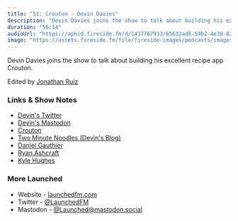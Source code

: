 ```yaml
---
title: "51: Crouton - Devin Davies"
description: "Devin Davies joins the show to talk about building his excellent recipe app Crouton."
duration: "56:14"
audioUrl: "https://aphid.fireside.fm/d/1437767933/65632ad5-59b2-4e30-82d1-13845dce07dd/d38c5573-5b7b-464e-8a26-842e3fc542f5.mp3"
image: "https://assets.fireside.fm/file/fireside-images/podcasts/images/6/65632ad5-59b2-4e30-82d1-13845dce07dd/episodes/d/d38c5573-5b7b-464e-8a26-842e3fc542f5/cover.jpg"
---
```


<p>Devin Davies joins the show to talk about building his excellent recipe app Crouton.</p>

<p>Edited by <a href="https://twitter.com/refactoredd" rel="nofollow">Jonathan Ruiz</a></p>

<h3>Links &amp; Show Notes</h3>

<ul>
<li><a href="https://twitter.com/JustMeDevin" rel="nofollow">Devin&#39;s Twitter</a></li>
<li><a href="https://mastodon.social/@JustMeDevin" rel="nofollow">Devin&#39;s Mastodon</a></li>
<li><a href="https://crouton.app/" rel="nofollow">Crouton</a></li>
<li><a href="https://twominutenoodles.co.nz/" rel="nofollow">Two Minute Noodles (Devin&#39;s Blog)</a></li>
<li><a href="https://twitter.com/danielmgauthier" rel="nofollow">Daniel Gauthier</a></li>
<li><a href="https://mastodon.social/@ryanashcraft" rel="nofollow">Ryan Ashcraft</a></li>
<li><a href="https://mister.computer/@kyle" rel="nofollow">Kyle Hughes</a></li>
</ul>

<h3>More Launched</h3>

<ul>
<li>Website - <a href="https://launchedfm.com" rel="nofollow">launchedfm.com</a></li>
<li>Twitter - <a href="https://twitter.com/launchedfm" rel="nofollow">@LaunchedFM</a></li>
<li>Mastodon - <a href="https://mastodon.social/@Launched" rel="nofollow">@Launched@mastodon.social</a></li>
</ul>
